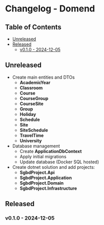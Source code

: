 # Changelog - Domend


## Table of Contents

- [Unreleased](#unreleased)
- [Released](#released)
    - [v0.1.0 - 2024-12-05](#v010---2024-12-05)

## Unreleased

- Create main entities and DTOs
  - **AcademicYear**
  - **Classroom**
  - **Course**
  - **CourseGroup**
  - **CourseSite**
  - **Group**
  - **Holiday**
  - **Schedule**
  - **Site**
  - **SiteSchedule**
  - **TravelTime**
  - **University**
- Database management
  - Create **ApplicationDbContext** 
  - Apply initial migrations
  - Update database (Docker SQL hosted)
- Create dotnet solution and add projects:
  - **SgbdProject.Api** 
  - **SgbdProject.Application** 
  - **SgbdProject.Domain** 
  - **SgbdProject.Infrastructure** 

## Released

### v0.1.0 - 2024-12-05
